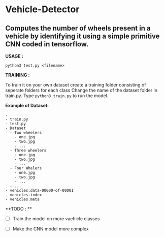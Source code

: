 # Vehicle-Detector
## Computes the number of wheels present in a vehicle by identifying it using a simple primitive CNN coded in tensorflow.

**USAGE :**

```python3 test.py <filename>```
  
**TRAINING :**

To train it on your own dataset create a training folder consisting of seperate folders for each class
Change the name of the dataset folder in train.py.
Type ```python3 train.py``` to run the model.

**Example of Dataset:**

```
.
- train.py
- test.py
- Dataset
  - Two wheelers
    - one.jpg
    - two.jpg
    - ...
  - Three wheelers
    - one.jpg
    - two.jpg
    - ...
  - Four Whelers
    - one.jpg
    - two.jpg
    - ...
  - ...
- vehicles.data-00000-of-00001
- vehicles.index
- vehicles.meta
```

**TODO : **

- [ ] Train the model on more vaehicle classes
- [ ] Make the CNN model more complex

